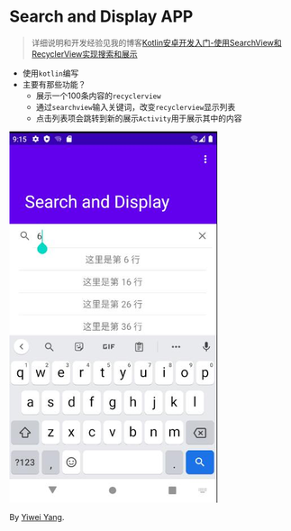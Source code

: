 # Search and Display APP

> 详细说明和开发经验见我的博客[Kotlin安卓开发入门-使用SearchView和RecyclerView实现搜索和展示](https://www.cnblogs.com/smileglaze/p/14470624.html)

* 使用`kotlin`编写
* 主要有那些功能？
	* 展示一个100条内容的`recyclerview`
	* 通过`searchview`输入关键词，改变`recyclerview`显示列表
	* 点击列表项会跳转到新的展示`Activity`用于展示其中的内容
	
![Alt text](img/1.jpg)

By [Yiwei Yang](https://github.com/Smileglaze).
